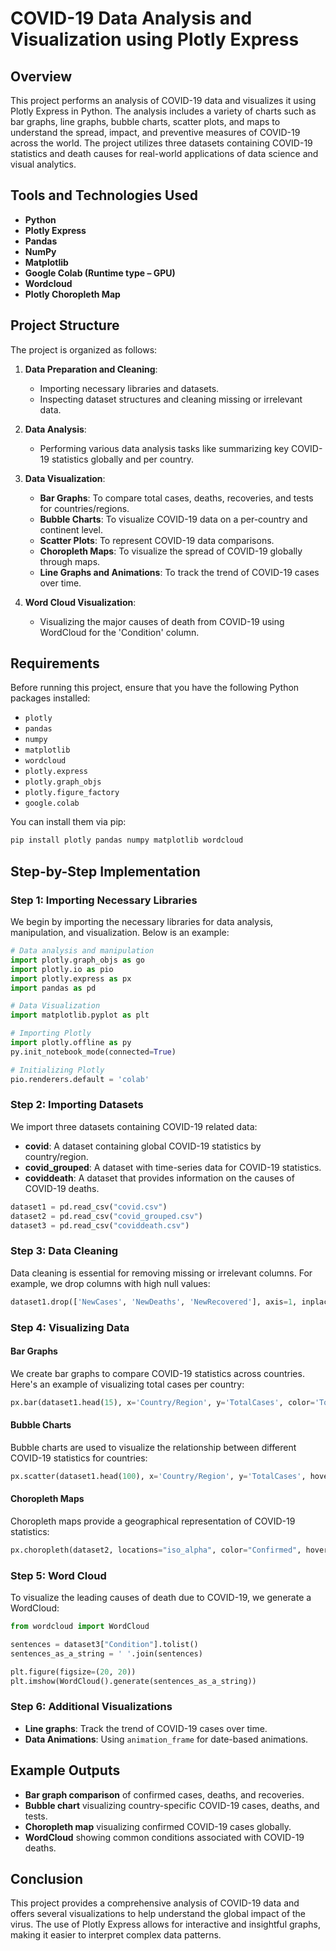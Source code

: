 # COVID-19 Data Analysis and Visualization using Plotly Express

## Overview

This project performs an analysis of COVID-19 data and visualizes it using Plotly Express in Python. The analysis includes a variety of charts such as bar graphs, line graphs, bubble charts, scatter plots, and maps to understand the spread, impact, and preventive measures of COVID-19 across the world. The project utilizes three datasets containing COVID-19 statistics and death causes for real-world applications of data science and visual analytics.

## Tools and Technologies Used

- **Python**  
- **Plotly Express**  
- **Pandas**  
- **NumPy**  
- **Matplotlib**  
- **Google Colab (Runtime type – GPU)**  
- **Wordcloud**  
- **Plotly Choropleth Map**  

## Project Structure

The project is organized as follows:

1. **Data Preparation and Cleaning**:  
   - Importing necessary libraries and datasets.
   - Inspecting dataset structures and cleaning missing or irrelevant data.

2. **Data Analysis**:  
   - Performing various data analysis tasks like summarizing key COVID-19 statistics globally and per country.

3. **Data Visualization**:  
   - **Bar Graphs**: To compare total cases, deaths, recoveries, and tests for countries/regions.
   - **Bubble Charts**: To visualize COVID-19 data on a per-country and continent level.
   - **Scatter Plots**: To represent COVID-19 data comparisons.
   - **Choropleth Maps**: To visualize the spread of COVID-19 globally through maps.
   - **Line Graphs and Animations**: To track the trend of COVID-19 cases over time.

4. **Word Cloud Visualization**:  
   - Visualizing the major causes of death from COVID-19 using WordCloud for the 'Condition' column.

## Requirements

Before running this project, ensure that you have the following Python packages installed:

- `plotly`
- `pandas`
- `numpy`
- `matplotlib`
- `wordcloud`
- `plotly.express`
- `plotly.graph_objs`
- `plotly.figure_factory`
- `google.colab`

You can install them via pip:

```bash
pip install plotly pandas numpy matplotlib wordcloud
```

## Step-by-Step Implementation

### Step 1: Importing Necessary Libraries

We begin by importing the necessary libraries for data analysis, manipulation, and visualization. Below is an example:

```python
# Data analysis and manipulation
import plotly.graph_objs as go
import plotly.io as pio
import plotly.express as px
import pandas as pd

# Data Visualization
import matplotlib.pyplot as plt

# Importing Plotly
import plotly.offline as py
py.init_notebook_mode(connected=True)

# Initializing Plotly
pio.renderers.default = 'colab'
```

### Step 2: Importing Datasets

We import three datasets containing COVID-19 related data:

- **covid**: A dataset containing global COVID-19 statistics by country/region.
- **covid_grouped**: A dataset with time-series data for COVID-19 statistics.
- **coviddeath**: A dataset that provides information on the causes of COVID-19 deaths.

```python
dataset1 = pd.read_csv("covid.csv")
dataset2 = pd.read_csv("covid_grouped.csv")
dataset3 = pd.read_csv("coviddeath.csv")
```

### Step 3: Data Cleaning

Data cleaning is essential for removing missing or irrelevant columns. For example, we drop columns with high null values:

```python
dataset1.drop(['NewCases', 'NewDeaths', 'NewRecovered'], axis=1, inplace=True)
```

### Step 4: Visualizing Data

#### Bar Graphs

We create bar graphs to compare COVID-19 statistics across countries. Here's an example of visualizing total cases per country:

```python
px.bar(dataset1.head(15), x='Country/Region', y='TotalCases', color='TotalCases', height=500, hover_data=['Country/Region', 'Continent'])
```

#### Bubble Charts

Bubble charts are used to visualize the relationship between different COVID-19 statistics for countries:

```python
px.scatter(dataset1.head(100), x='Country/Region', y='TotalCases', hover_data=['Country/Region', 'Continent'], color='TotalCases', size='TotalCases', size_max=80)
```

#### Choropleth Maps

Choropleth maps provide a geographical representation of COVID-19 statistics:

```python
px.choropleth(dataset2, locations="iso_alpha", color="Confirmed", hover_name="Country/Region", color_continuous_scale="Blues", animation_frame="Date")
```

### Step 5: Word Cloud

To visualize the leading causes of death due to COVID-19, we generate a WordCloud:

```python
from wordcloud import WordCloud

sentences = dataset3["Condition"].tolist()
sentences_as_a_string = ' '.join(sentences)

plt.figure(figsize=(20, 20))
plt.imshow(WordCloud().generate(sentences_as_a_string))
```

### Step 6: Additional Visualizations

- **Line graphs**: Track the trend of COVID-19 cases over time.
- **Data Animations**: Using `animation_frame` for date-based animations.

## Example Outputs

- **Bar graph comparison** of confirmed cases, deaths, and recoveries.
- **Bubble chart** visualizing country-specific COVID-19 cases, deaths, and tests.
- **Choropleth map** visualizing confirmed COVID-19 cases globally.
- **WordCloud** showing common conditions associated with COVID-19 deaths.

## Conclusion

This project provides a comprehensive analysis of COVID-19 data and offers several visualizations to help understand the global impact of the virus. The use of Plotly Express allows for interactive and insightful graphs, making it easier to interpret complex data patterns.
